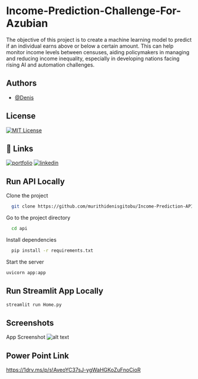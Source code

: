 
# Income-Prediction-Challenge-For-Azubian
The objective of this project is to create a machine learning model to predict if an individual earns above or below a certain amount. This can help monitor income levels between censuses, aiding policymakers in managing and reducing income inequality, especially in developing nations facing rising AI and automation challenges.

## Authors

- [@Denis](https://github.com/murithidenisgitobu)


## License

[![MIT License](https://img.shields.io/badge/License-MIT-green.svg)](https://choosealicense.com/licenses/mit/)



## 🔗 Links
[![portfolio](https://img.shields.io/badge/my_portfolio-000?style=for-the-badge&logo=ko-fi&logoColor=white)](https://medium.com/@murithidenisgitobu)
[![linkedin](https://img.shields.io/badge/linkedin-0A66C2?style=for-the-badge&logo=linkedin&logoColor=white)](https://www.linkedin.com/in/murithidenisgitobu/)


## Run API Locally

Clone the project

```bash
  git clone https://github.com/murithidenisgitobu/Income-Prediction-API
```

Go to the project directory

```bash
  cd api
```

Install dependencies

```bash
  pip install -r requirements.txt
```

Start the server

```bash
uvicorn app:app
```

## Run Streamlit App Locally

```bash
streamlit run Home.py 
```



## Screenshots

App Screenshot
![alt text](image.png)

## Power Point Link

https://1drv.ms/p/s!AveoYC37sJ-ygWaHGKoZuFnoCioR
